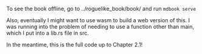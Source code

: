 To see the book offline, go to ../roguelike_book/book/ and run `mdbook serve`

Also, eventually I might want to use wasm to build a web version of this. I was
running into the problem of needing to use a function other than main, which I
put into a lib.rs file in src.

In the meantime, this is the full code up to Chapter 2.1!
